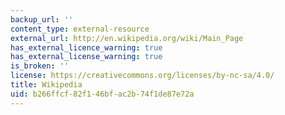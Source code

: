 ```yaml
---
backup_url: ''
content_type: external-resource
external_url: http://en.wikipedia.org/wiki/Main_Page
has_external_licence_warning: true
has_external_license_warning: true
is_broken: ''
license: https://creativecommons.org/licenses/by-nc-sa/4.0/
title: Wikipedia
uid: b266ffcf-82f1-46bf-ac2b-74f1de87e72a
---
```

